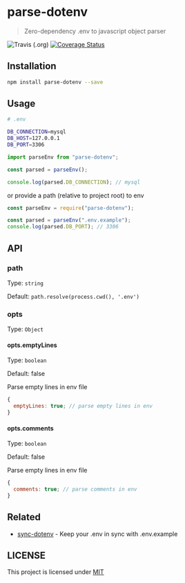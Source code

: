 # parse-dotenv

> Zero-dependency .env to javascript object parser

![Travis (.org)](https://img.shields.io/travis/codeshifu/parse-dotenv.svg)
[![Coverage Status](https://coveralls.io/repos/github/codeshifu/parse-dotenv/badge.svg?branch=master)](https://coveralls.io/github/codeshifu/parse-dotenv?branch=master)

## Installation

```bash
npm install parse-dotenv --save
```

## Usage

```bash
# .env

DB_CONNECTION=mysql
DB_HOST=127.0.0.1
DB_PORT=3306
```

```javascript
import parseEnv from "parse-dotenv";

const parsed = parseEnv();

console.log(parsed.DB_CONNECTION); // mysql
```

or provide a path (relative to project root) to env

```javascript
const parseEnv = require("parse-dotenv");

const parsed = parseEnv(".env.example");
console.log(parsed.DB_PORT); // 3306
```

## API

### path

Type: `string`

Default: `path.resolve(process.cwd(), '.env')`

### opts

Type: `Object`

#### opts.emptyLines

Type: `boolean`

Default: false

Parse empty lines in env file

```javascript
{
  emptyLines: true; // parse empty lines in env
}
```

#### opts.comments

Type: `boolean`

Default: false

Parse empty lines in env file

```javascript
{
  comments: true; // parse comments in env
}
```

## Related

- [sync-dotenv](https://github.com/codeshifu/sync-dotenv) - Keep your .env in
  sync with .env.example

## LICENSE

This project is licensed under [MIT](https://github.com/codeshifu/parse-env/blob/master/LICENSE)
